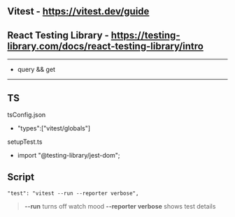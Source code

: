 ## Vitest - https://vitest.dev/guide

## React Testing Library - https://testing-library.com/docs/react-testing-library/intro

---

- query && get

---

## TS

tsConfig.json

- "types":["vitest/globals"]

setupTest.ts

- import "@testing-library/jest-dom";

## Script

```
"test": "vitest --run --reporter verbose",
```

> **--run** turns off watch mood
> **--reporter verbose** shows test details
